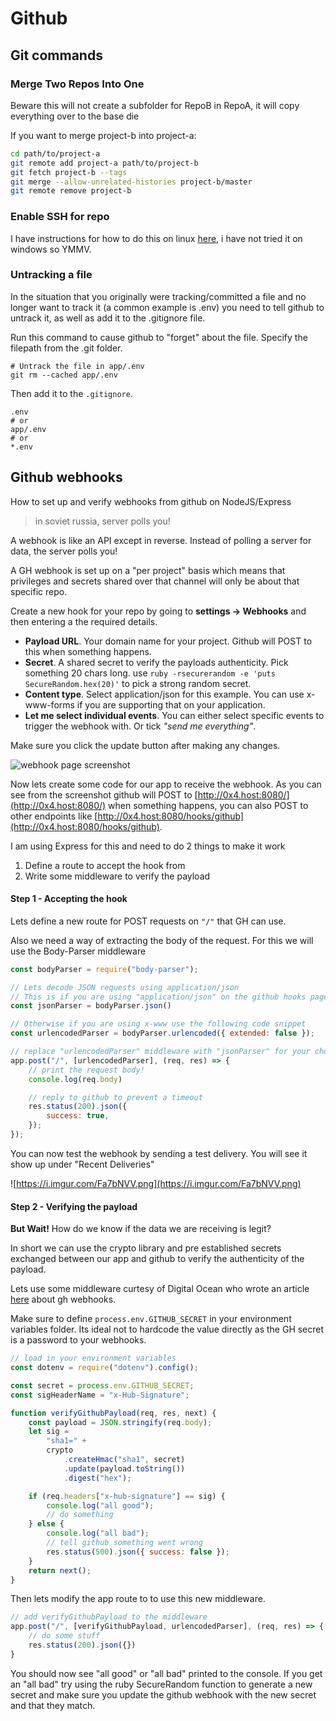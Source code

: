 # Github

## Git commands

### Merge Two Repos Into One

Beware this will not create a subfolder for RepoB in RepoA, it will copy everything over to the base die

If you want to merge project-b into project-a:

```bash
cd path/to/project-a
git remote add project-a path/to/project-b
git fetch project-b --tags
git merge --allow-unrelated-histories project-b/master
git remote remove project-b
```

### Enable SSH for repo

I have instructions for how to do this on linux [here](https://rolandw.dev/Notes/Linux/GitonLinux/), i have not tried it on windows so YMMV.

### Untracking a file

In the situation that you originally were tracking/committed a file and no longer want to track it (a common example is .env) you need to tell github to untrack it, as well as add it to the .gitignore file.

Run this command to cause github to "forget" about the file. Specify the filepath from the .git folder.

```none
# Untrack the file in app/.env
git rm --cached app/.env
```

Then add it to the `.gitignore`.

```none
.env
# or
app/.env
# or
*.env
```

## Github webhooks

How to set up and verify webhooks from github on NodeJS/Express

> in soviet russia, server polls you!

A webhook is like an API except in reverse. Instead of polling a server for data, the server polls you!

A GH webhook is set up on a "per project" basis which means that privileges and secrets shared over that channel will only be about that specific repo.

Create a new hook for your repo by going to **settings -> Webhooks** and then entering a the required details.

* **Payload URL**. Your domain name for your project. Github will POST to this when something happens.
* **Secret**. A shared secret to verify the payloads authenticity. Pick something 20 chars long. use `ruby -rsecurerandom -e 'puts SecureRandom.hex(20)'` to pick a strong random secret.
* **Content type**. Select application/json for this example. You can use x-www-forms if you are supporting that on your application.
* **Let me select individual events**. You can either select specific events to trigger the webhook with. Or tick *"send me everything"*.

Make sure you click the update button after making any changes.

![webhook page screenshot](https://i.imgur.com/S0BjdFD.png)

Now lets create some code for our app to receive the webhook. As you can see from the screenshot github will POST to [http://0x4.host:8080/](http://0x4.host:8080/) when something happens, you can also POST to other endpoints like [http://0x4.host:8080/hooks/github](http://0x4.host:8080/hooks/github).

I am using Express for this and need to do 2 things to make it work

1. Define a route to accept the hook from
2. Write some middleware to verify the payload

#### Step 1 - Accepting the hook

Lets define a new route for POST requests on `"/"` that GH can use.

Also we need a way of extracting the body of the request. For this we will use the Body-Parser middleware

```javascript
const bodyParser = require("body-parser");

// Lets decode JSON requests using application/json
// This is if you are using "application/json" on the github hooks page
const jsonParser = bodyParser.json()

// Otherwise if you are using x-www use the following code snippet
const urlencodedParser = bodyParser.urlencoded({ extended: false });

// replace "urlencodedParser" middleware with "jsonParser" for your chosen content type
app.post("/", [urlencodedParser], (req, res) => {
	// print the request body!
	console.log(req.body)

	// reply to github to prevent a timeout
	res.status(200).json({
		success: true,
	});
});
```

You can now test the webhook by sending a test delivery. You will see it show up under "Recent Deliveries"

![https://i.imgur.com/Fa7bNVV.png](https://i.imgur.com/Fa7bNVV.png)

#### Step 2 - Verifying the payload

**But Wait!** How do we know if the data we are receiving is legit?

In short we can use the crypto library and pre established secrets exchanged between our app and github to verify the authenticity of the payload.

Lets use some middleware curtesy of Digital Ocean who wrote an article [here](https://www.digitalocean.com/community/tutorials/how-to-use-node-js-and-github-webhooks-to-keep-remote-projects-in-sync) about gh webhooks.

Make sure to define `process.env.GITHUB_SECRET` in your environment variables folder. Its ideal not to hardcode the value directly as the GH secret is a password to your webhooks.

```javascript
// load in your environment variables
const dotenv = require("dotenv").config();

const secret = process.env.GITHUB_SECRET;
const sigHeaderName = "x-Hub-Signature";

function verifyGithubPayload(req, res, next) {
	const payload = JSON.stringify(req.body);
	let sig =
		"sha1=" +
		crypto
			.createHmac("sha1", secret)
			.update(payload.toString())
			.digest("hex");

	if (req.headers["x-hub-signature"] == sig) {
		console.log("all good");
		// do something
	} else {
		console.log("all bad");
		// tell github something went wrong
		res.status(500).json({ success: false });
	}
	return next();
}
```

Then lets modify the app route to to use this new middleware.

```javascript
// add verifyGithubPayload to the middleware
app.post("/", [verifyGithubPayload, urlencodedParser], (req, res) => {
	// do some stuff
	res.status(200).json({})
}
```

You should now see "all good" or "all bad" printed to the console. If you get an "all bad" try using the ruby SecureRandom function to generate a new secret and make sure you update the github webhook with the new secret and that they match.
